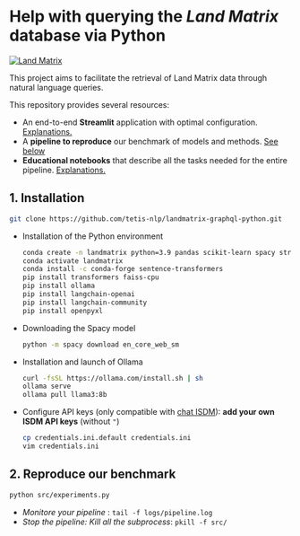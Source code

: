 # Help with querying the *Land Matrix* database via Python
[![Land Matrix](https://landmatrix.org/images/lm-logo-dark.png)](https://landmatrix.org/)

This project aims to facilitate the retrieval of Land Matrix data through natural language queries.

This repository provides several resources:
- An end-to-end **Streamlit** application with optimal configuration. [Explanations.](streamlit_chatbot_landmatrix/README.md)
- A **pipeline to reproduce** our benchmark of models and methods. [See below](#2-reproduce-our-benchmark)
- **Educational notebooks** that describe all the tasks needed for the entire pipeline. [Explanations.](notebooks/README.md)

## 1. Installation
```bash
git clone https://github.com/tetis-nlp/landmatrix-graphql-python.git
```
- Installation of the Python environment

    ```bash
    conda create -n landmatrix python=3.9 pandas scikit-learn spacy streamlit
    conda activate landmatrix
    conda install -c conda-forge sentence-transformers
    pip install transformers faiss-cpu
    pip install ollama
    pip install langchain-openai
    pip install langchain-community
    pip install openpyxl
    ```

- Downloading the Spacy model

    ```bash
    python -m spacy download en_core_web_sm
    ```

- Installation and launch of Ollama
    ```bash
    curl -fsSL https://ollama.com/install.sh | sh
    ollama serve
    ollama pull llama3:8b
    ```

- Configure API keys (only compatible with [chat ISDM](https://isdm-chat.crocc.meso.umontpellier.fr/)): **add your own ISDM API keys** (without `"`)
    ```bash
    cp credentials.ini.default credentials.ini
    vim credentials.ini
    ```


## 2. Reproduce our benchmark

```bash
python src/experiments.py 
```

- *Monitore your pipeline* : `tail -f logs/pipeline.log`
- *Stop the pipeline: Kill all the subprocess*: `pkill -f src/`







